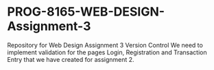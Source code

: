 # PROG-8165-WEB-DESIGN-Assignment-3
Repository for Web Design Assignment 3 Version Control
We need to implement validation for the pages Login, Registration and Transaction Entry that we have created for assignment 2.
